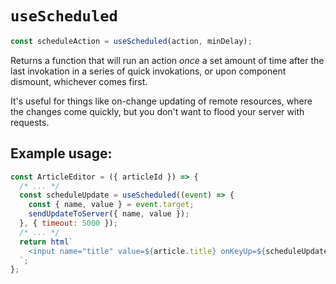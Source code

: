 # `useScheduled`

```javascript
const scheduleAction = useScheduled(action, minDelay);
```

Returns a function that will run an action _once_ a set amount of time after
the last invokation in a series of quick invokations, or upon component dismount,
whichever comes first.

It's useful for things like on-change updating of remote resources, where the
changes come quickly, but you don't want to flood your server with requests.

## Example usage:

```javascript
const ArticleEditor = ({ articleId }) => {
  /* ... */
  const scheduleUpdate = useScheduled((event) => {
    const { name, value } = event.target;
    sendUpdateToServer({ name, value });
  }, { timeout: 5000 });
  /* ... */
  return html`
    <input name="title" value=${article.title} onKeyUp=${scheduleUpdate} />
  `;
};
```
